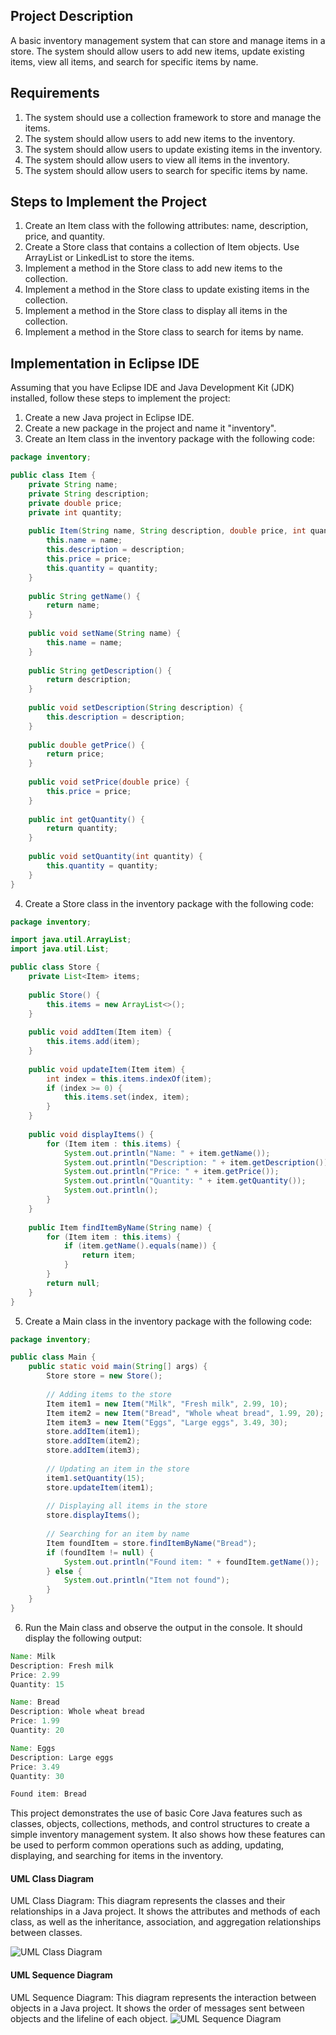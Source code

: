 
## Project Description

A basic inventory management system that can store and manage items in a store. The system should allow users to add new items, update existing items, view all items, and search for specific items by name.

## Requirements

1.  The system should use a collection framework to store and manage the items.
2.  The system should allow users to add new items to the inventory.
3.  The system should allow users to update existing items in the inventory.
4.  The system should allow users to view all items in the inventory.
5.  The system should allow users to search for specific items by name.

## Steps to Implement the Project

1.  Create an Item class with the following attributes: name, description, price, and quantity.
2.  Create a Store class that contains a collection of Item objects. Use ArrayList or LinkedList to store the items.
3.  Implement a method in the Store class to add new items to the collection.
4.  Implement a method in the Store class to update existing items in the collection.
5.  Implement a method in the Store class to display all items in the collection.
6.  Implement a method in the Store class to search for items by name.

## Implementation in Eclipse IDE

Assuming that you have Eclipse IDE and Java Development Kit (JDK) installed, follow these steps to implement the project:

1.  Create a new Java project in Eclipse IDE.
2.  Create a new package in the project and name it "inventory".
3.  Create an Item class in the inventory package with the following code:
```java
package inventory;

public class Item {
    private String name;
    private String description;
    private double price;
    private int quantity;
    
    public Item(String name, String description, double price, int quantity) {
        this.name = name;
        this.description = description;
        this.price = price;
        this.quantity = quantity;
    }
    
    public String getName() {
        return name;
    }
    
    public void setName(String name) {
        this.name = name;
    }
    
    public String getDescription() {
        return description;
    }
    
    public void setDescription(String description) {
        this.description = description;
    }
    
    public double getPrice() {
        return price;
    }
    
    public void setPrice(double price) {
        this.price = price;
    }
    
    public int getQuantity() {
        return quantity;
    }
    
    public void setQuantity(int quantity) {
        this.quantity = quantity;
    }
}
```

4.  Create a Store class in the inventory package with the following code:
```java
package inventory;

import java.util.ArrayList;
import java.util.List;

public class Store {
    private List<Item> items;
    
    public Store() {
        this.items = new ArrayList<>();
    }
    
    public void addItem(Item item) {
        this.items.add(item);
    }
    
    public void updateItem(Item item) {
        int index = this.items.indexOf(item);
        if (index >= 0) {
            this.items.set(index, item);
        }
    }
    
    public void displayItems() {
        for (Item item : this.items) {
            System.out.println("Name: " + item.getName());
            System.out.println("Description: " + item.getDescription());
            System.out.println("Price: " + item.getPrice());
            System.out.println("Quantity: " + item.getQuantity());
            System.out.println();
        }
    }
    
    public Item findItemByName(String name) {
        for (Item item : this.items) {
            if (item.getName().equals(name)) {
                return item;
            }
        }
        return null;
    }
}

```
5.  Create a Main class in the inventory package with the following code:
``` java
package inventory;

public class Main {
    public static void main(String[] args) {
        Store store = new Store();
        
        // Adding items to the store
        Item item1 = new Item("Milk", "Fresh milk", 2.99, 10);
        Item item2 = new Item("Bread", "Whole wheat bread", 1.99, 20);
        Item item3 = new Item("Eggs", "Large eggs", 3.49, 30);
        store.addItem(item1);
        store.addItem(item2);
        store.addItem(item3);
        
        // Updating an item in the store
        item1.setQuantity(15);
        store.updateItem(item1);
        
        // Displaying all items in the store
        store.displayItems();
        
        // Searching for an item by name
        Item foundItem = store.findItemByName("Bread");
        if (foundItem != null) {
            System.out.println("Found item: " + foundItem.getName());
        } else {
            System.out.println("Item not found");
        }
    }
}

```

6.  Run the Main class and observe the output in the console. It should display the following output:
```java
Name: Milk
Description: Fresh milk
Price: 2.99
Quantity: 15

Name: Bread
Description: Whole wheat bread
Price: 1.99
Quantity: 20

Name: Eggs
Description: Large eggs
Price: 3.49
Quantity: 30

Found item: Bread

```
This project demonstrates the use of basic Core Java features such as classes, objects, collections, methods, and control structures to create a simple inventory management system. It also shows how these features can be used to perform common operations such as adding, updating, displaying, and searching for items in the inventory.

#### UML Class Diagram
UML Class Diagram: This diagram represents the classes and their relationships in a Java project. It shows the attributes and methods of each class, as well as the inheritance, association, and aggregation relationships between classes.

![UML Class Diagram](https://i.ibb.co/Tq9qLP0/uml-class-diagram.png)


#### UML Sequence Diagram
UML Sequence Diagram: This diagram represents the interaction between objects in a Java project. It shows the order of messages sent between objects and the lifeline of each object.
![UML Sequence Diagram](https://i.ibb.co/w0YGtx2/uml-sequence-diagram.png)
